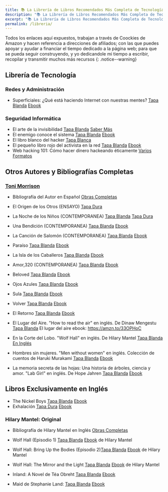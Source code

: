 ```yaml
---
title: 📚 La Librería de Libros Recomendados Más Completa de Tecnología & Mucho Más
description: "📚 La Librería de Libros Recomendados Más Completa de Tecnología & Mucho Más"
excerpt: "📚 La Librería de Libros Recomendados Más Completa de Tecnología & Mucho Más"
permalink: /libreria/
---
```


Todos los enlaces aquí expuestos, trabajan a través de Coockies de Amazon y hacen referencia a direcciones de afiliados; con las que puedes apoyar y ayudar a financiar el tiempo dedicado a la página web; para que se pueda seguir construyendo, y yo dedicandole mi tiempo a escribir, recopilar y transmitir muchos más recursos
{: .notice--warning}

## Librería de Tecnología

### Redes y Administración
- Superficiales: ¿Qué está haciendo Internet con nuestras mentes? [Tapa Blanda](https://amzn.to/2ZiH6ao) [Ebook](https://amzn.to/2KORsur)

### Seguridad Informática
- El arte de la invisibilidad [Tapa Blanda](https://amzn.to/2KOZuCA) [Saber Más](/el-arte-de-la-invisibilidad/)
- El enemigo conoce el sistema [Tapa Blanda](https://amzn.to/2Z46eBx) [Ebook](https://amzn.to/2Z1YfEV)
- El libro blanco del hacker [Tapa Blanca](https://amzn.to/2N5EkCS)
- El pequeño libro rojo del activista en la red [Tapa Blanda](https://amzn.to/2YQharj) [Ebook](https://amzn.to/33uIgmt)
- Web hacking 101: Cómo hacer dinero hackeando éticamente [Varios Formatos](https://leanpub.com/web-hacking-101-es)

## Otros Autores y Bibliografías Completas
### [Toni Morrison](#toni-morrison)
- Bibliografía del Autor en Español [Obras Completas](https://amzn.to/2MziuIA)
- El Origen de los Otros (ENSAYO) [Tapa Dura](https://amzn.to/2ZgN2kd)
- La Noche de los Niños (CONTEMPORANEA) [Tapa Blanda](https://amzn.to/2Zm6rAe) [Tapa Dura](https://amzn.to/2KNubZO)
- Una Bendición (CONTEMPORANEA) [Tapa Blanda](https://amzn.to/2TW8TMQ) [Ebook](https://amzn.to/2Np9Zzm)
- La Canción de Salomón (CONTEMPORANEA) [Tapa Blanda](https://amzn.to/2Mw2WFt) [Ebook](https://amzn.to/2Zg2D3q)
- Paraíso [Tapa Blanda](https://amzn.to/2MxjInE) [Ebook](https://amzn.to/2MArPj1)
- La Isla de los Caballeros [Tapa Blanda](https://amzn.to/2Nr2Lee) [Ebook](https://amzn.to/2NoxOY0)
- Amor,320 (CONTEMPORANEA) [Tapa Blanda](https://amzn.to/2TWwMUm) [Ebook](https://amzn.to/2ZmmVs7)
- Beloved [Tapa Blanda](https://amzn.to/2L38unG) [Ebook](https://amzn.to/31ZNYv8)
- Ojos Azules [Tapa Blanda](https://amzn.to/2L0ITeT) [Ebook](https://amzn.to/31Wyw2y)
- Sula [Tapa Blanda](https://amzn.to/2NpiH0v) [Ebook](https://amzn.to/2ZaRAgH)
- Volver [Tapa Blanda](https://amzn.to/321LZX7) [Ebook](https://amzn.to/2NtBEiv)
- El Retorno [Tapa Blanda](https://amzn.to/2Zg455S) [Ebook](https://amzn.to/2ZmrPoW)


- El Lugar del Aire. "How to read the air" en inglés. De Dinaw Mengestu [Tapa Blanda](https://amzn.to/2KNSRRW) El lugar del aire ebook: https://amzn.to/33OPHoC
- En la Corte del Lobo. "Wolf Hall" en inglés. De Hilary Mantel [Tapa Blanda](https://amzn.to/2MwBgQM) [En Inglés](#hilary-mantel--original)
- Hombres sin mujeres. "Men without women" en inglés. Colección de cuentos de Haruki Murakami [Tapa Blanda](https://amzn.to/2L2mhuK) [Ebook](https://amzn.to/2ZmMtFs)
- La memoria secreta de las hojas: Una historia de árboles, ciencia y amor. "Lab Girl" en inglés. De Hope Jahren [Tapa Blanda](https://amzn.to/2KOk5I6) [Ebook](https://amzn.to/2ZdeLag)

## Libros Exclusivamente en Inglés
- The Nickel Boys [Tapa Blanda](https://amzn.to/2Nr7Q6i) [Ebook](https://amzn.to/2MwrRbW)
- Exhalación [Tapa Dura](https://amzn.to/2KQKJ3n) [Ebook](https://amzn.to/2L0tNpX)

### Hilary Mantel: Original
- Bibliografía de Hilary Mantel en Inglés [Obras Completas](https://amzn.to/2Npz25l)
- Wolf Hall (Episodio 1) [Tapa Blanda](https://amzn.to/2Nm0Rvn) [Ebook](https://amzn.to/2MADOx1) de Hilary Mantel
- Wolf Hall: Bring Up the Bodies (Episodio 2)[Tapa Blanda](https://amzn.to/2TUcafu) [Ebook](https://amzn.to/3204Xxo) de Hilary Mantel
- Wolf Hall: The Mirror and the Light [Tapa Blanda](https://amzn.to/2NrE6WI) [Ebook](https://amzn.to/320IoIz) de Hilary Mantel

- Inland: A Novel de Téa Obreht [Tapa Blanda](https://amzn.to/2NpysVe) [Ebook](https://amzn.to/2MviUjb)
- Maid de Stephanie Land: [Tapa Blanda](https://amzn.to/2ZmRuxR) [Ebook](https://amzn.to/2ZptsGp)



<!--
-  [Tapa Blanda]() [Ebook]() [Saber Más]()
-  [Tapa Blanda]() [Ebook]() [Saber Más]()
-  [Tapa Blanda]() [Ebook]() [Saber Más]()
-  [Tapa Blanda]() [Ebook]() [Saber Más]()
-  [Tapa Blanda]() [Ebook]() [Saber Más]()
-  [Tapa Blanda]() [Ebook]() [Saber Más]()
-  [Tapa Blanda]() [Ebook]() [Saber Más]()
-->
